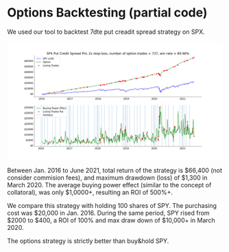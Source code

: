 # Options Backtesting (partial code)
We used our tool to backtest 7dte put creadit spread strategy on SPX. 

![alt text](https://github.com/pareto-digital/OptionsBacktesting/blob/main/spx%20pcs%20vs%20spy%20example.png?raw=true)

Between Jan. 2016 to June 2021, total return of the strategy is $66,400 (not consider commision fees), and maximum drawdown (loss) of $1,300 in March 2020. The average buying power effect (similar to the concept of collatoral), was only $1,0000+, resulting an ROI of 500%+.

We compare this strategy with holding 100 shares of SPY. The purchasing cost was $20,000 in Jan. 2016. During the same period, SPY rised from $2000 to $400, a ROI of 100% and max draw down of $10,000+ in March 2020.

The options strategy is strictly better than buy&hold SPY.

